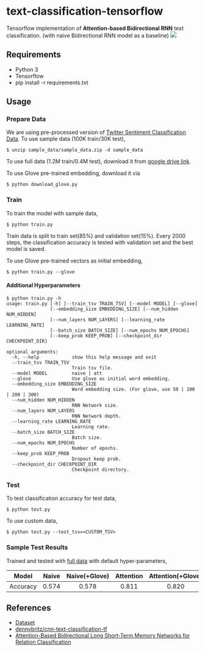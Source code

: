 # text-classification-tensorflow
  Tensorflow implementation of **Attention-based Bidirectional RNN** text classification. (with naive Bidirectional RNN model as a baseline)
  <img src="https://user-images.githubusercontent.com/6512394/41424160-42520358-7038-11e8-8db0-859346a1fa3a.PNG">


## Requirements
- Python 3
- Tensorflow
- pip install -r requirements.txt


## Usage

### Prepare Data
We are using pre-processed version of [Twitter Sentiment Classification Data](http://help.sentiment140.com/for-students). To use sample data (100K train/30K test),
```
$ unzip sample_data/sample_data.zip -d sample_data
```

To use full data (1.2M train/0.4M test), download it from [google drive link](https://drive.google.com/file/d/1aMt-6OCN_mEDlmRX4bymk5ZNEatsVXF-/view?usp=sharing).

To use Glove pre-trained embedding, download it via
```
$ python download_glove.py
```

### Train
To train the model with sample data,
```
$ python train.py
```
Train data is split to train set(85%) and validation set(15%). Every 2000 steps, the classification accuracy is tested with validation set and the best model is saved.


To use Glove pre-trained vectors as initial embedding,
```
$ python train.py --glove
```

#### Additional Hyperparameters
```
$ python train.py -h
usage: train.py [-h] [--train_tsv TRAIN_TSV] [--model MODEL] [--glove]
                [--embedding_size EMBEDDING_SIZE] [--num_hidden NUM_HIDDEN]
                [--num_layers NUM_LAYERS] [--learning_rate LEARNING_RATE]
                [--batch_size BATCH_SIZE] [--num_epochs NUM_EPOCHS]
                [--keep_prob KEEP_PROB] [--checkpoint_dir CHECKPOINT_DIR]

optional arguments:
  -h, --help            show this help message and exit
  --train_tsv TRAIN_TSV
                        Train tsv file.
  --model MODEL         naive | att
  --glove               Use glove as initial word embedding.
  --embedding_size EMBEDDING_SIZE
                        Word embedding size. (For glove, use 50 | 100 | 200 | 300)
  --num_hidden NUM_HIDDEN
                        RNN Network size.
  --num_layers NUM_LAYERS
                        RNN Network depth.
  --learning_rate LEARNING_RATE
                        Learning rate.
  --batch_size BATCH_SIZE
                        Batch size.
  --num_epochs NUM_EPOCHS
                        Number of epochs.
  --keep_prob KEEP_PROB
                        Dropout keep prob.
  --checkpoint_dir CHECKPOINT_DIR
                        Checkpoint directory.
```



### Test
To test classification accuracy for test data,
```
$ python test.py
```

To use custom data,
```
$ python test.py --test_tsv=<CUSTOM_TSV>
```

### Sample Test Results
Trained and tested with [full data](https://drive.google.com/file/d/1aMt-6OCN_mEDlmRX4bymk5ZNEatsVXF-/view?usp=sharing) with default hyper-parameters,

Model    | Naive   | Naive(+Glove) | Attention | Attention(+Glove)
:---:    | :---:   | :---:         | :---:     | :---:
Accuracy | 0.574   | 0.578         | 0.811     | 0.820


## References
- [Dataset](http://help.sentiment140.com/for-students)
- [dennybritz/cnn-text-classification-tf](https://github.com/dennybritz/cnn-text-classification-tf)
- [Attention-Based Bidirectional Long Short-Term Memory Networks for Relation Classification](http://www.aclweb.org/anthology/P16-2034)
